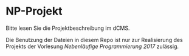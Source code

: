 NP-Projekt
==========

Bitte lesen Sie die Projektbeschreibung im dCMS.

Die Benutzung der Dateien in diesem Repo ist nur zur Realisierung des Projekts der Vorlesung _Nebenläufige Programmierung 2017_ zulässig.